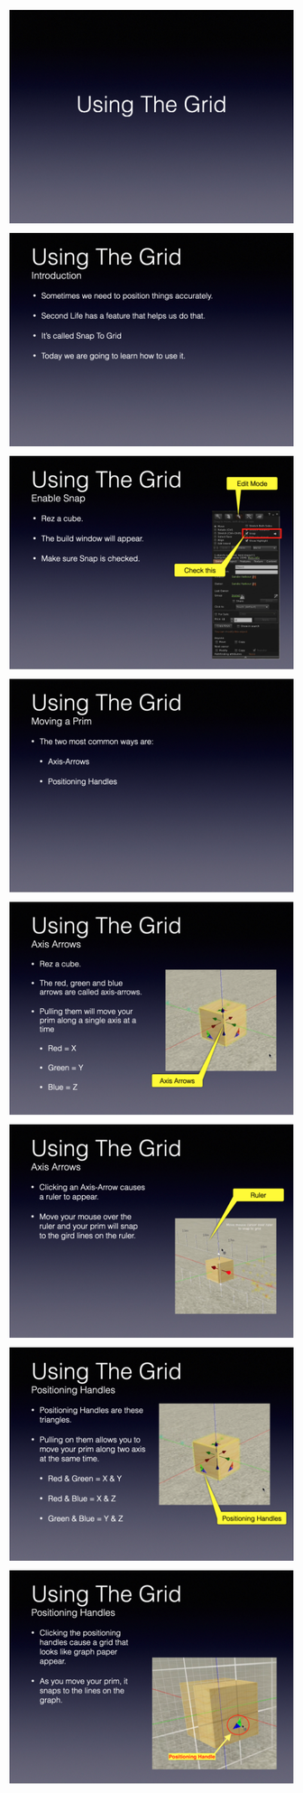 ![](Using%20The%20Grid/Slides/Using%20The%20Grid.png)

![](Using%20The%20Grid/Slides/Introduction.png)

![](Using%20The%20Grid/Slides/Enable%20Snap.png)

![](Using%20The%20Grid/Slides/Moving%20a%20Prim.png)

![](Using%20The%20Grid/Slides/Axis%20Arrows%201.png)

![](Using%20The%20Grid/Slides/Axis%20Arrows%202.png)

![](Using%20The%20Grid/Slides/Positioning%20Handles%201.png)

![](Using%20The%20Grid/Slides/Positioning%20Handles%202.png)